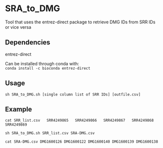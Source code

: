 # SRA_to_DMG
Tool that uses the entrez-direct package to retrieve DMG IDs from SRR IDs or vice versa  

## Dependencies
entrez-direct

Can be installed through conda with:  
``conda install -c bioconda entrez-direct``  

## Usage
``sh SRA_to_DMG.sh [single column list of SRR IDs] [outfile.csv]``  

## Example

``
cat SRR_list.csv  
SRR4249865  
SRR4249866  
SRR4249867  
SRR4249868  
SRR4249869  
``

``sh SRA_to_DMG.sh SRR_list.csv SRA-DMG.csv``  

``
cat SRA-DMG.csv
DMG1600126
DMG1600122
DMG1600140
DMG1600139
DMG1600138
``




